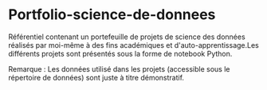 # Portfolio-science-de-donnees
Référentiel contenant un portefeuille de projets de science des données réalisés par moi-même à des  fins académiques et d'auto-apprentissage.Les différents projets sont présentés sous la forme de notebook Python.

Remarque : Les données utilisé dans les projets (accessible sous le répertoire de données) sont juste à titre démonstratif.
